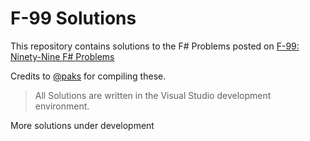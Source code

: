 # F-99 Solutions 
This repository contains solutions to the F# Problems posted on [F-99: Ninety-Nine F# Problems](https://github.com/paks/99-FSharp-Problems/)  

Credits to [@paks](https://github.com/paks) for compiling these.  

> All Solutions are written in the Visual Studio development environment.

More solutions under development
